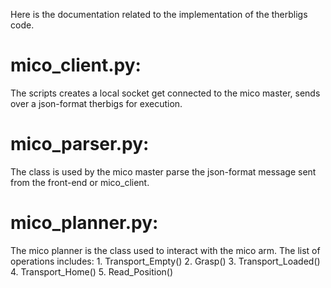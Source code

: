 Here is the documentation related to the implementation of the therbligs code.

# mico_client.py:
  The scripts creates a local socket get connected to the mico master, sends over a json-format therbigs for execution.
  
# mico_parser.py:
  The class is used by the mico master parse the json-format message sent from the front-end or mico_client.
  
# mico_planner.py:
  The mico planner is the class used to interact with the mico arm. 
  The list of operations includes:
      1. Transport_Empty()
      2. Grasp()
      3. Transport_Loaded()
      4. Transport_Home()
      5. Read_Position()

